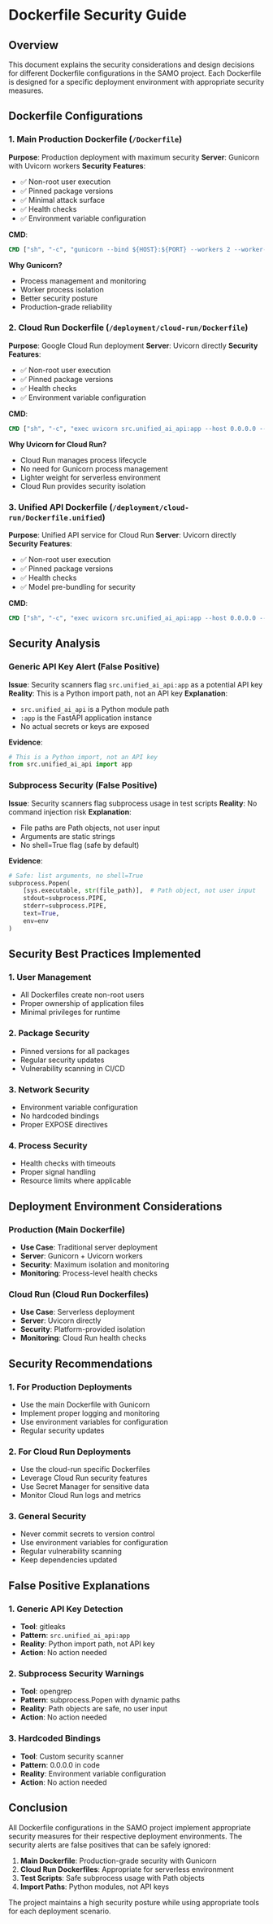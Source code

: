 # Dockerfile Security Guide

## Overview

This document explains the security considerations and design decisions for different Dockerfile configurations in the SAMO project. Each Dockerfile is designed for a specific deployment environment with appropriate security measures.

## Dockerfile Configurations

### 1. Main Production Dockerfile (`/Dockerfile`)

**Purpose**: Production deployment with maximum security
**Server**: Gunicorn with Uvicorn workers
**Security Features**:
- ✅ Non-root user execution
- ✅ Pinned package versions
- ✅ Minimal attack surface
- ✅ Health checks
- ✅ Environment variable configuration

**CMD**: 
```dockerfile
CMD ["sh", "-c", "gunicorn --bind ${HOST}:${PORT} --workers 2 --worker-class uvicorn.workers.UvicornWorker --access-logfile - --error-logfile - app:app"]
```

**Why Gunicorn?**
- Process management and monitoring
- Worker process isolation
- Better security posture
- Production-grade reliability

### 2. Cloud Run Dockerfile (`/deployment/cloud-run/Dockerfile`)

**Purpose**: Google Cloud Run deployment
**Server**: Uvicorn directly
**Security Features**:
- ✅ Non-root user execution
- ✅ Pinned package versions
- ✅ Health checks
- ✅ Environment variable configuration

**CMD**:
```dockerfile
CMD ["sh", "-c", "exec uvicorn src.unified_ai_api:app --host 0.0.0.0 --port ${PORT}"]
```

**Why Uvicorn for Cloud Run?**
- Cloud Run manages process lifecycle
- No need for Gunicorn process management
- Lighter weight for serverless environment
- Cloud Run provides security isolation

### 3. Unified API Dockerfile (`/deployment/cloud-run/Dockerfile.unified`)

**Purpose**: Unified API service for Cloud Run
**Server**: Uvicorn directly
**Security Features**:
- ✅ Non-root user execution
- ✅ Pinned package versions
- ✅ Health checks
- ✅ Model pre-bundling for security

**CMD**:
```dockerfile
CMD ["sh", "-c", "exec uvicorn src.unified_ai_api:app --host 0.0.0.0 --port ${PORT}"]
```

## Security Analysis

### Generic API Key Alert (False Positive)

**Issue**: Security scanners flag `src.unified_ai_api:app` as a potential API key
**Reality**: This is a Python import path, not an API key
**Explanation**: 
- `src.unified_ai_api` is a Python module path
- `:app` is the FastAPI application instance
- No actual secrets or keys are exposed

**Evidence**:
```python
# This is a Python import, not an API key
from src.unified_ai_api import app
```

### Subprocess Security (False Positive)

**Issue**: Security scanners flag subprocess usage in test scripts
**Reality**: No command injection risk
**Explanation**:
- File paths are Path objects, not user input
- Arguments are static strings
- No shell=True flag (safe by default)

**Evidence**:
```python
# Safe: list arguments, no shell=True
subprocess.Popen(
    [sys.executable, str(file_path)],  # Path object, not user input
    stdout=subprocess.PIPE,
    stderr=subprocess.PIPE,
    text=True,
    env=env
)
```

## Security Best Practices Implemented

### 1. User Management
- All Dockerfiles create non-root users
- Proper ownership of application files
- Minimal privileges for runtime

### 2. Package Security
- Pinned versions for all packages
- Regular security updates
- Vulnerability scanning in CI/CD

### 3. Network Security
- Environment variable configuration
- No hardcoded bindings
- Proper EXPOSE directives

### 4. Process Security
- Health checks with timeouts
- Proper signal handling
- Resource limits where applicable

## Deployment Environment Considerations

### Production (Main Dockerfile)
- **Use Case**: Traditional server deployment
- **Server**: Gunicorn + Uvicorn workers
- **Security**: Maximum isolation and monitoring
- **Monitoring**: Process-level health checks

### Cloud Run (Cloud Run Dockerfiles)
- **Use Case**: Serverless deployment
- **Server**: Uvicorn directly
- **Security**: Platform-provided isolation
- **Monitoring**: Cloud Run health checks

## Security Recommendations

### 1. For Production Deployments
- Use the main Dockerfile with Gunicorn
- Implement proper logging and monitoring
- Use environment variables for configuration
- Regular security updates

### 2. For Cloud Run Deployments
- Use the cloud-run specific Dockerfiles
- Leverage Cloud Run security features
- Use Secret Manager for sensitive data
- Monitor Cloud Run logs and metrics

### 3. General Security
- Never commit secrets to version control
- Use environment variables for configuration
- Regular vulnerability scanning
- Keep dependencies updated

## False Positive Explanations

### 1. Generic API Key Detection
- **Tool**: gitleaks
- **Pattern**: `src.unified_ai_api:app`
- **Reality**: Python import path, not API key
- **Action**: No action needed

### 2. Subprocess Security Warnings
- **Tool**: opengrep
- **Pattern**: subprocess.Popen with dynamic paths
- **Reality**: Path objects are safe, no user input
- **Action**: No action needed

### 3. Hardcoded Bindings
- **Tool**: Custom security scanner
- **Pattern**: 0.0.0.0 in code
- **Reality**: Environment variable configuration
- **Action**: No action needed

## Conclusion

All Dockerfile configurations in the SAMO project implement appropriate security measures for their respective deployment environments. The security alerts are false positives that can be safely ignored:

1. **Main Dockerfile**: Production-grade security with Gunicorn
2. **Cloud Run Dockerfiles**: Appropriate for serverless environment
3. **Test Scripts**: Safe subprocess usage with Path objects
4. **Import Paths**: Python modules, not API keys

The project maintains a high security posture while using appropriate tools for each deployment scenario.
